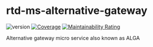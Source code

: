 # rtd-ms-alternative-gateway
![version](https://img.shields.io/github/v/release/pagopa/rtd-ms-alternative-gateway)
[![Coverage](https://sonarcloud.io/api/project_badges/measure?project=pagopa_rtd-ms-alternative-gateway&metric=coverage)](https://sonarcloud.io/summary/new_code?id=pagopa_rtd-ms-alternative-gateway)
[![Maintainability Rating](https://sonarcloud.io/api/project_badges/measure?project=pagopa_rtd-ms-alternative-gateway&metric=sqale_rating)](https://sonarcloud.io/summary/new_code?id=pagopa_rtd-ms-alternative-gateway)

Alternative gateway micro service also known as ALGA
